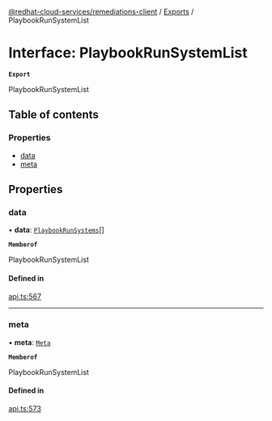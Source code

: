 [@redhat-cloud-services/remediations-client](../README.md) / [Exports](../modules.md) / PlaybookRunSystemList

# Interface: PlaybookRunSystemList

**`Export`**

PlaybookRunSystemList

## Table of contents

### Properties

- [data](PlaybookRunSystemList.md#data)
- [meta](PlaybookRunSystemList.md#meta)

## Properties

### data

• **data**: [`PlaybookRunSystems`](PlaybookRunSystems.md)[]

**`Memberof`**

PlaybookRunSystemList

#### Defined in

[api.ts:567](https://github.com/RedHatInsights/javascript-clients/blob/main/packages/remediations/api.ts#L567)

___

### meta

• **meta**: [`Meta`](Meta.md)

**`Memberof`**

PlaybookRunSystemList

#### Defined in

[api.ts:573](https://github.com/RedHatInsights/javascript-clients/blob/main/packages/remediations/api.ts#L573)

